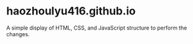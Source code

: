 # haozhoulyu416.github.io
A simple display of HTML, CSS, and JavaScript structure to perform the changes.
